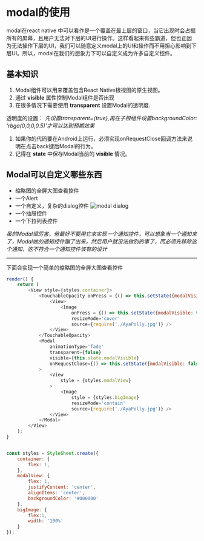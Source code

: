 # modal的使用

modal在react native 中可以看作是一个覆盖在最上层的窗口，当它出现时会占据所有的屏幕，且用户无法对下层的UI进行操作。这样看起来有些霸道，但也正因为无法操作下层的UI，我们可以随意定义modal上的UI和操作而不用担心影响到下层UI。所以，modal在我们的想象力下可以自定义成为许多自定义控件。

## 基本知识

1. Modal组件可以用来覆盖包含React Native根视图的原生视图。
2. 通过 **visible** 属性控制Modal组件是否出现
3. 在很多情况下需要使用 **transparent** 设置Modal的透明度.

透明度的设置： _先设置transparent={true},再在子根组件设置backgroundColor: 'rbga(0,0,0,0.5)'才可以达到预期效果_

1. 如果你的代码要在Android上运行，必须实现onRequestClose回调方法来说明在点击back键后Modal的行为。
2. 记得在 **state** 中保存Modal当前的 **visible** 情况。

## Modal可以自定义哪些东西

- 缩略图的全屏大图查看控件
- 一个Alert
- 一个自定义，复杂的dialog控件 ![modal dialog](http://images2015.cnblogs.com/blog/459873/201602/459873-20160229223956236-1761782240.png)
- 一个抽屉控件
- 一个下拉列表控件

_虽然Modal很厉害，但最好不要用它来实现一个通知控件，可以想象当一个通知来了，Modal做的通知控件蹦了出来，然后用户就没法做别的事了，而必须先移除这个通知，这不符合一个通知控件该有的设计_

--------------------------------------------------------------------------------

下面会实现一个简单的缩略图的全屏大图查看控件

```javascript
render() {
    return (
        <View style={styles.container}>
            <TouchableOpacity onPress = {() => this.setState({modalVisible: true})}>
                <View>
                    <Image
                        onPress = {() => this.setState({modalVisible: true})}
                        resizeMode='cover'
                        source={require('./AyaPolly.jpg')} />
                </View>
            </TouchableOpacity>
            <Modal
                animationType='fade'
                transparent={false}
                visible={this.state.modalVisible}
                onRequestClose={() => this.setState({modalVisible: false})}
            >
                <View
                    style = {styles.modalView}
                >
                    <Image
                        style = {styles.bigImage}
                        resizeMode='contain'
                        source={require('./AyaPolly.jpg')} />
                </View>
            </Modal>
        </View>
    );
}


const styles = StyleSheet.create({
    container: {
        flex: 1,
    },
    modalView: {
        flex: 1,
        justifyContent: 'center',
        alignItems: 'center',
        backgroundColor: '#000000'
    },
    bigImage: {
        flex:1,
        width: '100%'
    }
});
```

